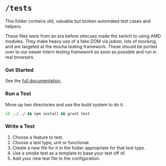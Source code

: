 # `/tests`
This folder contains old, valuable but broken automated test cases and helpers.

These files were from an era before sitecues made the switch to using AMD modules. They make heavy use of a fake DOM via jsdom, lots of mocking, and are targeted at the mocha testing framework. These should be ported over to our newer Intern testing framework as soon as possible and run in real browsers.

### Get Started
See the [full documentation](https://equinox.atlassian.net/wiki/pages/viewpage.action?pageId=38666258 "Documentation for Automated Tests.").

### Run a Test
Move up two directories and use the build system to do it.
````bash
cd ../../ && npm install && grunt test
````

### Write a Test
1. Choose a feature to test.
2. Choose a test type, unit or functional.
3. Create a new file for it in the folder appropriate for that test type.
4. Use a smoke test as a template to base your test off of.
5. Add your new test file to the configuration.
